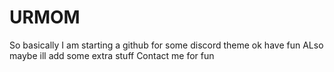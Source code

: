 # URMOM
So basically I am starting a github for some discord theme ok have fun
ALso maybe ill add some extra stuff
Contact me for fun
